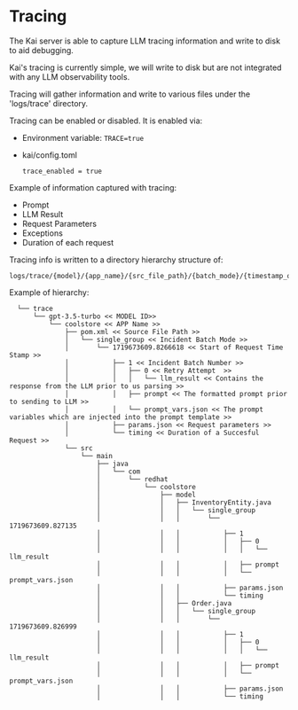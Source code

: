 # Tracing

The Kai server is able to capture LLM tracing information and write to disk to aid debugging.

Kai's tracing is currently simple, we will write to disk but are not integrated with any LLM observability tools.

Tracing will gather information and write to various files under the 'logs/trace' directory.

Tracing can be enabled or disabled.
It is enabled via:

- Environment variable: `TRACE=true`
- kai/config.toml

      trace_enabled = true

Example of information captured with tracing:

- Prompt
- LLM Result
- Request Parameters
- Exceptions
- Duration of each request

Tracing info is written to a directory hierarchy structure of:

    logs/trace/{model}/{app_name}/{src_file_path}/{batch_mode}/{timestamp_of_request}/{incident_batch_number}/{retry_attempt}

Example of hierarchy:

      └── trace
          └── gpt-3.5-turbo << MODEL ID>>
              └── coolstore << APP Name >>
                  ├── pom.xml << Source File Path >>
                  │   └── single_group << Incident Batch Mode >>
                  │       └── 1719673609.8266618 << Start of Request Time Stamp >>
                  │           ├── 1 << Incident Batch Number >>
                  │           │   ├── 0 << Retry Attempt  >>
                  │           │   │   └── llm_result << Contains the response from the LLM prior to us parsing >>
                  │           │   ├── prompt << The formatted prompt prior to sending to LLM >>
                  │           │   └── prompt_vars.json << The prompt variables which are injected into the prompt template >>
                  │           ├── params.json << Request parameters >>
                  │           └── timing << Duration of a Succesful Request >>
                  └── src
                      └── main
                          ├── java
                          │   └── com
                          │       └── redhat
                          │           └── coolstore
                          │               ├── model
                          │               │   ├── InventoryEntity.java
                          │               │   │   └── single_group
                          │               │   │       └── 1719673609.827135
                          │               │   │           ├── 1
                          │               │   │           │   ├── 0
                          │               │   │           │   │   └── llm_result
                          │               │   │           │   ├── prompt
                          │               │   │           │   └── prompt_vars.json
                          │               │   │           ├── params.json
                          │               │   │           └── timing
                          │               │   ├── Order.java
                          │               │   │   └── single_group
                          │               │   │       └── 1719673609.826999
                          │               │   │           ├── 1
                          │               │   │           │   ├── 0
                          │               │   │           │   │   └── llm_result
                          │               │   │           │   ├── prompt
                          │               │   │           │   └── prompt_vars.json
                          │               │   │           ├── params.json
                          │               │   │           └── timing
